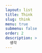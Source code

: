 ```yaml
---
layout: list
title: Think
slug: think
menu: true
submenu: false
order: 2
description: >
  생각  
---
```


